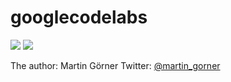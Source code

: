 # googlecodelabs


![](https://codelabs.developers.google.com/codelabs/keras-flowers-data/img/1dd39cb813f337e2.jpeg)
![](https://codelabs.developers.google.com/codelabs/keras-flowers-data/img/35be9f6ad0aceb7a.png)

The author: Martin Görner
Twitter: [@martin_gorner](https://twitter.com/martin_gorner)
